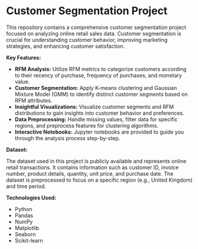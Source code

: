 # Customer Segmentation Project

This repository contains a comprehensive customer segmentation project focused on analyzing online retail sales data. Customer segmentation is crucial for understanding customer behavior, improving marketing strategies, and enhancing customer satisfaction.

**Key Features:**

- **RFM Analysis:** Utilize RFM metrics to categorize customers according to their recency of purchase, frequency of purchases, and monetary value.
- **Customer Segmentation:** Apply K-means clustering and Gaussian Mixture Model (GMM) to identify distinct customer segments based on RFM attributes.
- **Insightful Visualizations:** Visualize customer segments and RFM distributions to gain insights into customer behavior and preferences.
- **Data Preprocessing:** Handle missing values, filter data for specific regions, and preprocess features for clustering algorithms.
- **Interactive Notebooks:** Jupyter notebooks are provided to guide you through the analysis process step-by-step.

**Dataset:**

The dataset used in this project is publicly available and represents online retail transactions. It contains information such as customer ID, invoice number, product details, quantity, unit price, and purchase date. The dataset is preprocessed to focus on a specific region (e.g., United Kingdom) and time period.

**Technologies Used:**

- Python
- Pandas
- NumPy
- Matplotlib
- Seaborn
- Scikit-learn
